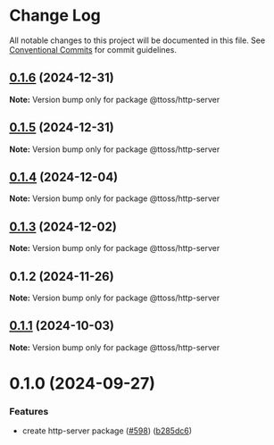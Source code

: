 # Change Log

All notable changes to this project will be documented in this file.
See [Conventional Commits](https://conventionalcommits.org) for commit guidelines.

## [0.1.6](https://github.com/ttoss/ttoss/compare/@ttoss/http-server@0.1.5...@ttoss/http-server@0.1.6) (2024-12-31)

**Note:** Version bump only for package @ttoss/http-server

## [0.1.5](https://github.com/ttoss/ttoss/compare/@ttoss/http-server@0.1.4...@ttoss/http-server@0.1.5) (2024-12-31)

**Note:** Version bump only for package @ttoss/http-server

## [0.1.4](https://github.com/ttoss/ttoss/compare/@ttoss/http-server@0.1.3...@ttoss/http-server@0.1.4) (2024-12-04)

**Note:** Version bump only for package @ttoss/http-server

## [0.1.3](https://github.com/ttoss/ttoss/compare/@ttoss/http-server@0.1.2...@ttoss/http-server@0.1.3) (2024-12-02)

**Note:** Version bump only for package @ttoss/http-server

## 0.1.2 (2024-11-26)

**Note:** Version bump only for package @ttoss/http-server

## [0.1.1](https://github.com/ttoss/ttoss/compare/@ttoss/http-server@0.1.0...@ttoss/http-server@0.1.1) (2024-10-03)

**Note:** Version bump only for package @ttoss/http-server

# 0.1.0 (2024-09-27)

### Features

- create http-server package ([#598](https://github.com/ttoss/ttoss/issues/598)) ([b285dc6](https://github.com/ttoss/ttoss/commit/b285dc6f976cdb8cef916306021d3343146d401e))
